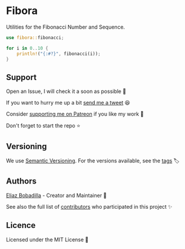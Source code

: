 # Fibora

Utilities for the Fibonacci Number and Sequence.

```rust
use fibora::fibonacci;

for i in 0..10 {
    println!("{:#?}", fibonacci(i));
}
```

## Support

Open an Issue, I will check it a soon as possible 👀

If you want to hurry me up a bit
[send me a tweet](https://twitter.com/UltiRequiem) 😆

Consider [supporting me on Patreon](https://patreon.com/UltiRequiem) if you
like my work 🙏

Don't forget to start the repo ⭐

## Versioning

We use [Semantic Versioning](http://semver.org). For the versions available, see
the [tags](https://github.com/UltiRequiem/timezones/tags) 🏷️

## Authors

[Eliaz Bobadilla](https://ultirequiem.com) - Creator and
Maintainer 💪

See also the full list of
[contributors](https://github.com/UltiRequiem/fibora/contributors)
who participated in this project ✨

## Licence

Licensed under the MIT License 📄
